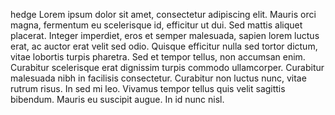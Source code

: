 hedge
Lorem ipsum dolor sit amet, consectetur adipiscing elit. Mauris orci magna, fermentum eu scelerisque id, efficitur ut dui. Sed mattis aliquet placerat. Integer imperdiet, eros et semper malesuada, sapien lorem luctus erat, ac auctor erat velit sed odio. Quisque efficitur nulla sed tortor dictum, vitae lobortis turpis pharetra. Sed et tempor tellus, non accumsan enim. Curabitur scelerisque erat dignissim turpis commodo ullamcorper. Curabitur malesuada nibh in facilisis consectetur. Curabitur non luctus nunc, vitae rutrum risus. In sed mi leo. Vivamus tempor tellus quis velit sagittis bibendum. Mauris eu suscipit augue. In id nunc nisl.
